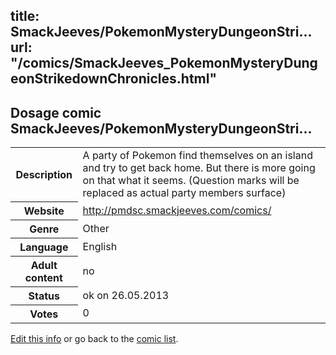 title: SmackJeeves/PokemonMysteryDungeonStri...
url: "/comics/SmackJeeves_PokemonMysteryDungeonStrikedownChronicles.html"
---
Dosage comic SmackJeeves/PokemonMysteryDungeonStri...
-----------------------------------------

<p id="msg"></p>
<script type="text/javascript">
if (window.location.search === '?edit_info_mail=sent_ok') {
  var elem = document.getElementById("msg");
  elem.innerHTML = 'Edited information sucessfully sent for review, which is usually done daily. Thanks!';
  elem.className = 'ok';
}
</script>
<table class="comicinfo">
<tr>
<th>Description</th><td>A party of Pokemon find themselves on an island and try to get back home. But there is more going on that what it seems. (Question marks will be replaced as actual party members surface)</td>
</tr>
<tr>
<th>Website</th><td><a href="http://pmdsc.smackjeeves.com/comics/">http://pmdsc.smackjeeves.com/comics/</a></td>
</tr>
<tr>
<th>Genre</th><td>Other</td>
</tr>
<tr>
<th>Language</th><td>English</td>
</tr>
<tr>
<th>Adult content</th><td>no</td>
</tr>
<tr>
<th>Status</th><td>ok on 26.05.2013</td>
</tr>
<tr>
<th>Votes</th><td>0</td>
</tr>
</table>

[Edit this info](SmackJeeves_PokemonMysteryDungeonStrikedownChronicles_edit.html) or go back to the [comic list](../comic-index.html).
